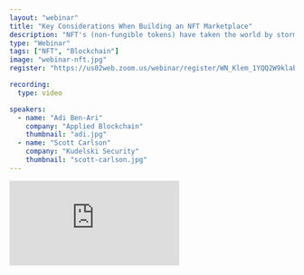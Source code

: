 ```yaml
---
layout: "webinar"
title: "Key Considerations When Building an NFT Marketplace"
description: "NFT's (non-fungible tokens) have taken the world by storm in recent months. Christies sold a digital artwork by Beeple for $69.3m+, the NBA created TopShots collectibles that have traded for $200m+, and it seems that the worlds of art, sports, entertainment, retail, and all manner of luxury, exclusive and collectible goods are being registered in this new digital form."
type: "Webinar"
tags: ["NFT", "Blockchain"]
image: "webinar-nft.jpg"
register: "https://us02web.zoom.us/webinar/register/WN_Klem_1YQQ2W9klabOS5Nzg"

recording: 
  type: video

speakers:
  - name: "Adi Ben-Ari"
    company: "Applied Blockchain"
    thumbnail: "adi.jpg"
  - name: "Scott Carlson"
    company: "Kudelski Security"
    thumbnail: "scott-carlson.jpg"
---
```


<div class="embed-container">
  <iframe src="https://player.vimeo.com/video/569334325?byline=0&portrait=0" frameborder="0" webkitAllowFullScreen mozallowfullscreen allowFullScreen></iframe>
</div>

